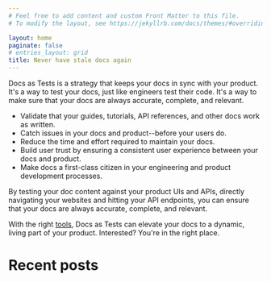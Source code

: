 ```yaml
---
# Feel free to add content and custom Front Matter to this file.
# To modify the layout, see https://jekyllrb.com/docs/themes/#overriding-theme-defaults

layout: home
paginate: false
# entries_layout: grid
title: Never have stale docs again
---
```


Docs as Tests is a strategy that keeps your docs in sync with your product. It's a way to test your docs, just like engineers test their code. It's a way to make sure that your docs are always accurate, complete, and relevant.

- Validate that your guides, tutorials, API references, and other docs work as written.
- Catch issues in your docs and product--before your users do.
- Reduce the time and effort required to maintain your docs.
- Build user trust by ensuring a consistent user experience between your docs and product.
- Make docs a first-class citizen in your engineering and product development processes.

By testing your doc content against your product UIs and APIs, directly navigating your websites and hitting your API endpoints, you can ensure that your docs are always accurate, complete, and relevant.

With the right [tools](/tools), Docs as Tests can elevate your docs to a dynamic, living part of your product. Interested? You're in the right place.

# Recent posts
